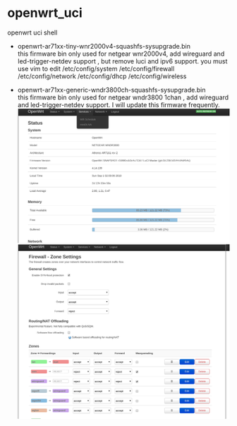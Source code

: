 # openwrt_uci
openwrt uci shell

* openwrt-ar71xx-tiny-wnr2000v4-squashfs-sysupgrade.bin               
this firmware bin only used for netgear wnr2000v4, add wireguard and led-trigger-netdev support , but remove luci and ipv6 support. you must use vim to edit /etc/config/system   /etc/config/firewall  /etc/config/network  /etc/config/dhcp /etc/config/wireless 

* openwrt-ar71xx-generic-wndr3800ch-squashfs-sysupgrade.bin                 
this firmware bin only used for netgear wndr3800 1chan , add wireguard and led-trigger-netdev support. I will update this firmware frequently.![STATUS](openwrt_status.png)
![WIREGURAD_FIREWALL](openwrt_firewall.png)

